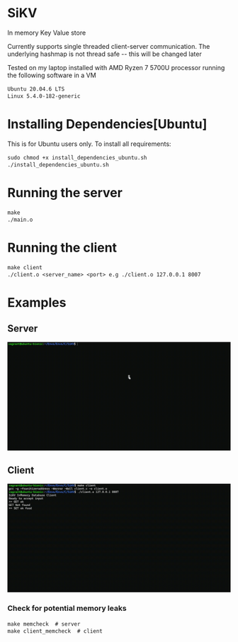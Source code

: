 # SiKV
In memory Key Value store

Currently supports single threaded client-server communication. The underlying hashmap is not thread safe -- this will be changed later

Tested on my laptop installed with AMD Ryzen 7 5700U processor running the following software in a VM
```
Ubuntu 20.04.6 LTS
Linux 5.4.0-182-generic
```

# Installing Dependencies[Ubuntu]
This is for Ubuntu users only. To install all requirements:
```
sudo chmod +x install_dependencies_ubuntu.sh
./install_dependencies_ubuntu.sh
```

# Running the server
```
make
./main.o
```

# Running the client
```
make client
./client.o <server_name> <port> e.g ./client.o 127.0.0.1 8007
```

# Examples

## Server
![Server Demo](assets/sikv-server.gif)

## Client
![Client Demo](assets/sikv-client.gif)


### Check for potential memory leaks
```
make memcheck  # server
make client_memcheck  # client
```
